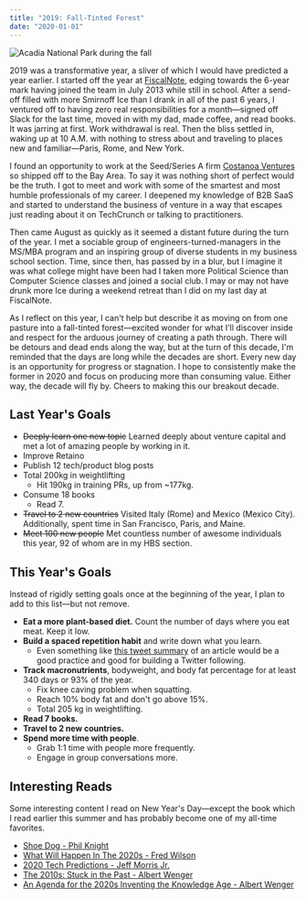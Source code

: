 ```yaml
---
title: "2019: Fall-Tinted Forest"
date: "2020-01-01"
---
```


![Acadia National Park during the fall](/yellow-acadia.jpg)

2019 was a transformative year, a sliver of which I would have predicted a year earlier. I started off the year at [FiscalNote](https://fiscalnote.com/), edging towards the 6-year mark having joined the team in July 2013 while still in school. After a send-off filled with more Smirnoff Ice than I drank in all of the past 6 years, I ventured off to having zero real responsibilities for a month—signed off Slack for the last time, moved in with my dad, made coffee, and read books. It was jarring at first. Work withdrawal is real. Then the bliss settled in, waking up at 10 A.M. with nothing to stress about and traveling to places new and familiar—Paris, Rome, and New York.

I found an opportunity to work at the Seed/Series A firm [Costanoa Ventures](https://www.costanoavc.com/) so shipped off to the Bay Area. To say it was nothing short of perfect would be the truth. I got to meet and work with some of the smartest and most humble professionals of my career. I deepened my knowledge of B2B SaaS and started to understand the business of venture in a way that escapes just reading about it on TechCrunch or talking to practitioners.

Then came August as quickly as it seemed a distant future during the turn of the year. I met a sociable group of engineers-turned-managers in the MS/MBA program and an inspiring group of diverse students in my business school section. Time, since then, has passed by in a blur, but I imagine it was what college might have been had I taken more Political Science than Computer Science classes and joined a social club. I may or may not have drunk more Ice during a weekend retreat than I did on my last day at FiscalNote.

As I reflect on this year, I can't help but describe it as moving on from one pasture into a fall-tinted forest—excited wonder for what I'll discover inside and respect for the arduous journey of creating a path through. There will be detours and dead ends along the way, but at the turn of this decade, I'm reminded that the days are long while the decades are short. Every new day is an opportunity for progress or stagnation. I hope to consistently make the former in 2020 and focus on producing more than consuming value. Either way, the decade will fly by. Cheers to making this our breakout decade.

## Last Year's Goals

- ~~Deeply learn one new topic~~ Learned deeply about venture capital and met a lot of amazing people by working in it.
- Improve Retaino
- Publish 12 tech/product blog posts
- Total 200kg in weightlifting
  - Hit 190kg in training PRs, up from ~177kg.
- Consume 18 books
  - Read 7.
- ~~Travel to 2 new countries~~ Visited Italy (Rome) and Mexico (Mexico City). Additionally, spent time in San Francisco, Paris, and Maine.
- ~~Meet 100 new people~~ Met countless number of awesome individuals this year, 92 of whom are in my HBS section.

## This Year's Goals

Instead of rigidly setting goals once at the beginning of the year, I plan to add to this list—but not remove.

- **Eat a more plant-based diet.** Count the number of days where you eat meat. Keep it low.
- **Build a spaced repetition habit** and write down what you learn.
  - Even something like [this tweet summary](https://twitter.com/earlvlee/status/1146612139718664195) of an article would be a good practice and good for building a Twitter following.
- **Track macronutrients**, bodyweight, and body fat percentage for at least 340 days or 93% of the year.
  - Fix knee caving problem when squatting.
  - Reach 10% body fat and don't go above 15%.
  - Total 205 kg in weightlifting.
- **Read 7 books.**
- **Travel to 2 new countries.**
- **Spend more time with people**.
  - Grab 1:1 time with people more frequently.
  - Engage in group conversations more.

## Interesting Reads

Some interesting content I read on New Year's Day—except the book which I read earlier this summer and has probably become one of my all-time favorites.

- [Shoe Dog - Phil Knight](https://amzn.to/2QcX6t0)
- [What Will Happen In The 2020s - Fred Wilson](https://avc.com/2020/01/what-will-happen-in-the-2020s/)
- [2020 Tech Predictions - Jeff Morris Jr.](https://twitter.com/jmj/status/1212487514025414656)
- [The 2010s: Stuck in the Past - Albert Wenger](https://continuations.com/post/189978534785/the-2010s-stuck-in-the-past)
- [An Agenda for the 2020s Inventing the Knowledge Age - Albert Wenger](https://continuations.com/post/189997132065/an-agenda-for-the-2020s-inventing-the-knowledge)
